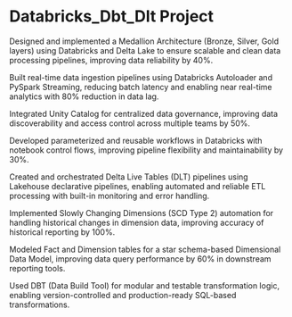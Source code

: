 # Databricks_Dbt_Dlt Project

Designed and implemented a Medallion Architecture (Bronze, Silver, Gold layers) using Databricks and Delta Lake to ensure scalable and clean data processing pipelines, improving data reliability by 40%.

Built real-time data ingestion pipelines using Databricks Autoloader and PySpark Streaming, reducing batch latency and enabling near real-time analytics with 80% reduction in data lag.

Integrated Unity Catalog for centralized data governance, improving data discoverability and access control across multiple teams by 50%.

Developed parameterized and reusable workflows in Databricks with notebook control flows, improving pipeline flexibility and maintainability by 30%.

Created and orchestrated Delta Live Tables (DLT) pipelines using Lakehouse declarative pipelines, enabling automated and reliable ETL processing with built-in monitoring and error handling.

Implemented Slowly Changing Dimensions (SCD Type 2) automation for handling historical changes in dimension data, improving accuracy of historical reporting by 100%.

Modeled Fact and Dimension tables for a star schema-based Dimensional Data Model, improving data query performance by 60% in downstream reporting tools.

Used DBT (Data Build Tool) for modular and testable transformation logic, enabling version-controlled and production-ready SQL-based transformations.

